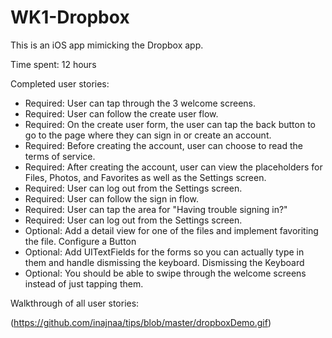 # WK1-Dropbox

This is an iOS app mimicking the Dropbox app.

Time spent: 12 hours

Completed user stories:
- Required: User can tap through the 3 welcome screens.
- Required: User can follow the create user flow.
- Required: On the create user form, the user can tap the back button to go to the page where they can sign in or create an account.
- Required: Before creating the account, user can choose to read the terms of service.
- Required: After creating the account, user can view the placeholders for Files, Photos, and Favorites as well as the Settings screen.
- Required: User can log out from the Settings screen.
- Required: User can follow the sign in flow.
- Required: User can tap the area for "Having trouble signing in?"
- Required: User can log out from the Settings screen.
- Optional: Add a detail view for one of the files and implement favoriting the file. Configure a Button
- Optional: Add UITextFields for the forms so you can actually type in them and handle dismissing the keyboard. Dismissing the Keyboard
- Optional: You should be able to swipe through the welcome screens instead of just tapping them.


Walkthrough of all user stories:

(https://github.com/inajnaa/tips/blob/master/dropboxDemo.gif)
